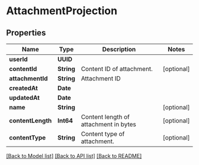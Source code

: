 # AttachmentProjection

## Properties
Name | Type | Description | Notes
------------ | ------------- | ------------- | -------------
**userId** | **UUID** |  | 
**contentId** | **String** | Content ID of attachment. | [optional] 
**attachmentId** | **String** | Attachment ID | 
**createdAt** | **Date** |  | 
**updatedAt** | **Date** |  | 
**name** | **String** |  | [optional] 
**contentLength** | **Int64** | Content length of attachment in bytes | [optional] 
**contentType** | **String** | Content type of attachment. | [optional] 

[[Back to Model list]](../README#documentation-for-models) [[Back to API list]](../README#documentation-for-api-endpoints) [[Back to README]](../README)


